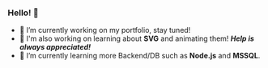 ### Hello! 👋

- 🔭 I’m currently working on my portfolio, stay tuned!
- :construction: I'm also working on learning about **SVG** and animating them! ***Help is always appreciated!***
- :rocket: I’m currently learning more Backend/DB such as **Node.js** and **MSSQL**.

<!--
**AndersErikNissen/AndersErikNissen** is a ✨ _special_ ✨ repository because its `README.md` (this file) appears on your GitHub profile.

- 🔭 I’m currently working on ...
- 🌱 I’m currently learning Backend/DB such as Node.js and MSSQL
- 👯 I’m looking to collaborate on ...
- 🤔 I’m looking for help with ...
- 💬 Ask me about ...
- 📫 How to reach me: ...
- 😄 Pronouns: ...
- ⚡ Fun fact: ...
-->
